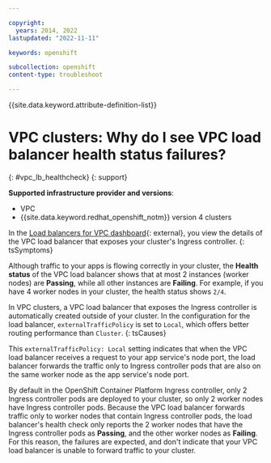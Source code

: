 ```yaml
---

copyright:
  years: 2014, 2022
lastupdated: "2022-11-11"

keywords: openshift

subcollection: openshift
content-type: troubleshoot

---
```


{{site.data.keyword.attribute-definition-list}}



# VPC clusters: Why do I see VPC load balancer health status failures?
{: #vpc_lb_healthcheck}
{: support}

**Supported infrastructure provider and versions**:
* VPC
* {{site.data.keyword.redhat_openshift_notm}} version 4 clusters


In the [Load balancers for VPC dashboard](https://cloud.ibm.com/vpc-ext/network/loadBalancers){: external}, you view the details of the VPC load balancer that exposes your cluster's Ingress controller.
{: tsSymptoms}

Although traffic to your apps is flowing correctly in your cluster, the **Health status** of the VPC load balancer shows that at most 2 instances (worker nodes) are **Passing**, while all other instances are **Failing**. For example, if you have 4 worker nodes in your cluster, the health status shows `2/4`.


In VPC clusters, a VPC load balancer that exposes the Ingress controller is automatically created outside of your cluster. In the configuration for the load balancer, `externalTrafficPolicy` is set to `Local`, which offers better routing performance than `Cluster`.
{: tsCauses}

This `externalTrafficPolicy: Local` setting indicates that when the VPC load balancer receives a request to your app service's node port, the load balancer forwards the traffic only to Ingress controller pods that are also on the same worker node as the app service's node port.

By default in the OpenShift Container Platform Ingress controller, only 2 Ingress controller pods are deployed to your cluster, so only 2 worker nodes have Ingress controller pods. Because the VPC load balancer forwards traffic only to worker nodes that contain Ingress controller pods, the load balancer's health check only reports the 2 worker nodes that have the Ingress controller pods as **Passing**, and the other worker nodes as **Failing**. For this reason, the failures are expected, and don't indicate that your VPC load balancer is unable to forward traffic to your cluster.







